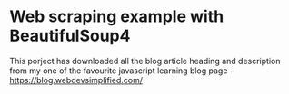# Web scraping example with BeautifulSoup4
This porject has downloaded all the blog article heading and description from my one of the favourite javascript learning blog page - https://blog.webdevsimplified.com/